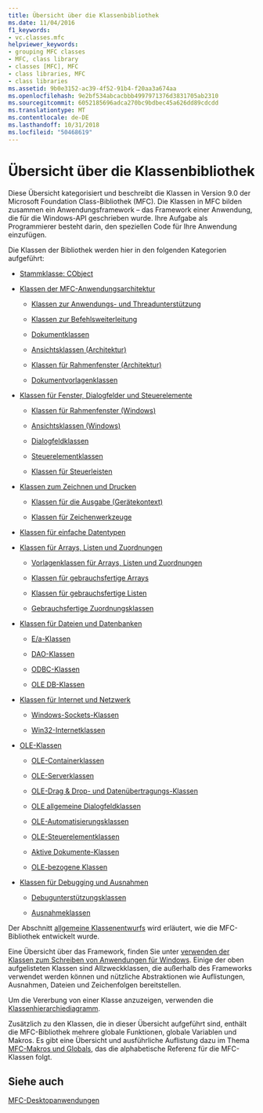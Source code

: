 ```yaml
---
title: Übersicht über die Klassenbibliothek
ms.date: 11/04/2016
f1_keywords:
- vc.classes.mfc
helpviewer_keywords:
- grouping MFC classes
- MFC, class library
- classes [MFC], MFC
- class libraries, MFC
- class libraries
ms.assetid: 9b0e3152-ac39-4f52-91b4-f20aa3a674aa
ms.openlocfilehash: 9e2bf534abcacbbb4997971376d3831705ab2310
ms.sourcegitcommit: 6052185696adca270bc9bdbec45a626dd89cdcdd
ms.translationtype: MT
ms.contentlocale: de-DE
ms.lasthandoff: 10/31/2018
ms.locfileid: "50468619"
---
```

# <a name="class-library-overview"></a>Übersicht über die Klassenbibliothek

Diese Übersicht kategorisiert und beschreibt die Klassen in Version 9.0 der Microsoft Foundation Class-Bibliothek (MFC). Die Klassen in MFC bilden zusammen ein Anwendungsframework – das Framework einer Anwendung, die für die Windows-API geschrieben wurde. Ihre Aufgabe als Programmierer besteht darin, den speziellen Code für Ihre Anwendung einzufügen.

Die Klassen der Bibliothek werden hier in den folgenden Kategorien aufgeführt:

- [Stammklasse: CObject](../mfc/root-class-cobject.md)

- [Klassen der MFC-Anwendungsarchitektur](../mfc/mfc-application-architecture-classes.md)

   - [Klassen zur Anwendungs- und Threadunterstützung](../mfc/application-and-thread-support-classes.md)

   - [Klassen zur Befehlsweiterleitung](../mfc/command-routing-classes.md)

   - [Dokumentklassen](../mfc/document-classes.md)

   - [Ansichtsklassen (Architektur)](../mfc/view-classes-architecture.md)

   - [Klassen für Rahmenfenster (Architektur)](../mfc/frame-window-classes-architecture.md)

   - [Dokumentvorlagenklassen](../mfc/document-template-classes.md)

- [Klassen für Fenster, Dialogfelder und Steuerelemente](../mfc/window-dialog-and-control-classes.md)

   - [Klassen für Rahmenfenster (Windows)](../mfc/frame-window-classes-windows.md)

   - [Ansichtsklassen (Windows)](../mfc/view-classes-windows.md)

   - [Dialogfeldklassen](../mfc/dialog-box-classes.md)

   - [Steuerelementklassen](../mfc/control-classes.md)

   - [Klassen für Steuerleisten](../mfc/control-bar-classes.md)

- [Klassen zum Zeichnen und Drucken](../mfc/drawing-and-printing-classes.md)

   - [Klassen für die Ausgabe (Gerätekontext)](../mfc/output-device-context-classes.md)

   - [Klassen für Zeichenwerkzeuge](../mfc/drawing-tool-classes.md)

- [Klassen für einfache Datentypen](../mfc/simple-data-type-classes.md)

- [Klassen für Arrays, Listen und Zuordnungen](../mfc/array-list-and-map-classes.md)

   - [Vorlagenklassen für Arrays, Listen und Zuordnungen](../mfc/template-classes-for-arrays-lists-and-maps.md)

   - [Klassen für gebrauchsfertige Arrays](../mfc/ready-to-use-array-classes.md)

   - [Klassen für gebrauchsfertige Listen](../mfc/ready-to-use-list-classes.md)

   - [Gebrauchsfertige Zuordnungsklassen](../mfc/ready-to-use-map-classes.md)

- [Klassen für Dateien und Datenbanken](../mfc/file-and-database-classes.md)

   - [E/a-Klassen](../mfc/file-i-o-classes.md)

   - [DAO-Klassen](../mfc/dao-classes.md)

   - [ODBC-Klassen](../mfc/odbc-classes.md)

   - [OLE DB-Klassen](../mfc/ole-db-classes.md)

- [Klassen für Internet und Netzwerk](../mfc/internet-and-networking-classes.md)

   - [Windows-Sockets-Klassen](../mfc/windows-sockets-classes.md)

   - [Win32-Internetklassen](../mfc/win32-internet-classes.md)

- [OLE-Klassen](../mfc/ole-classes.md)

   - [OLE-Containerklassen](../mfc/ole-container-classes.md)

   - [OLE-Serverklassen](../mfc/ole-server-classes.md)

   - [OLE-Drag & Drop- und Datenübertragungs-Klassen](../mfc/ole-drag-and-drop-and-data-transfer-classes.md)

   - [OLE allgemeine Dialogfeldklassen](../mfc/ole-common-dialog-classes.md)

   - [OLE-Automatisierungsklassen](../mfc/ole-automation-classes.md)

   - [OLE-Steuerelementklassen](../mfc/ole-control-classes.md)

   - [Aktive Dokumente-Klassen](../mfc/active-document-classes.md)

   - [OLE-bezogene Klassen](../mfc/ole-related-classes.md)

- [Klassen für Debugging und Ausnahmen](../mfc/debugging-and-exception-classes.md)

   - [Debugunterstützungsklassen](../mfc/debugging-support-classes.md)

   - [Ausnahmeklassen](../mfc/exception-classes.md)

Der Abschnitt [allgemeine Klassenentwurfs](../mfc/general-class-design-philosophy.md) wird erläutert, wie die MFC-Bibliothek entwickelt wurde.

Eine Übersicht über das Framework, finden Sie unter [verwenden der Klassen zum Schreiben von Anwendungen für Windows](../mfc/using-the-classes-to-write-applications-for-windows.md). Einige der oben aufgelisteten Klassen sind Allzweckklassen, die außerhalb des Frameworks verwendet werden können und nützliche Abstraktionen wie Auflistungen, Ausnahmen, Dateien und Zeichenfolgen bereitstellen.

Um die Vererbung von einer Klasse anzuzeigen, verwenden die [Klassenhierarchiediagramm](../mfc/hierarchy-chart.md).

Zusätzlich zu den Klassen, die in dieser Übersicht aufgeführt sind, enthält die MFC-Bibliothek mehrere globale Funktionen, globale Variablen und Makros. Es gibt eine Übersicht und ausführliche Auflistung dazu im Thema [MFC-Makros und Globals](../mfc/reference/mfc-macros-and-globals.md), das die alphabetische Referenz für die MFC-Klassen folgt.

## <a name="see-also"></a>Siehe auch

[MFC-Desktopanwendungen](../mfc/mfc-desktop-applications.md)

